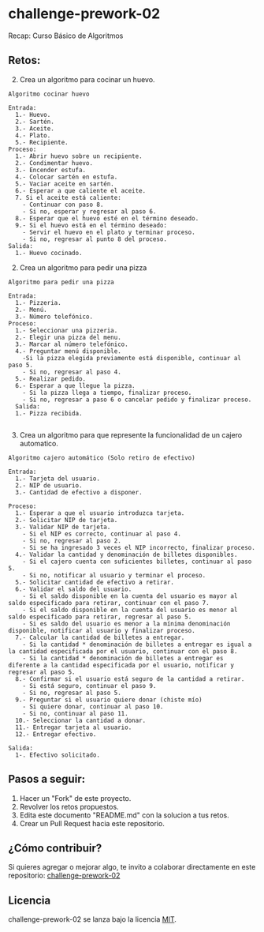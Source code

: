 # challenge-prework-02
Recap: Curso Básico de Algoritmos

## Retos:

2. Crea un algoritmo para cocinar un huevo.

```
Algoritmo cocinar huevo

Entrada:
  1.- Huevo.
  2.- Sartén.
  3.- Aceite.
  4.- Plato.
  5.- Recipiente.
Proceso:
  1.- Abrir huevo sobre un recipiente.
  2.- Condimentar huevo.
  3.- Encender estufa.
  4.- Colocar sartén en estufa.
  5.- Vaciar aceite en sartén.
  6.- Esperar a que caliente el aceite.
  7. Si el aceite está caliente:
    - Continuar con paso 8.
    - Si no, esperar y regresar al paso 6.
  8.- Esperar que el huevo esté en el término deseado.
  9.- Si el huevo está en el término deseado:
    - Servir el huevo en el plato y terminar proceso.
    - Si no, regresar al punto 8 del proceso.
Salida:
  1.- Huevo cocinado.
```

2. Crea un algoritmo para pedir una pizza

```
Algoritmo para pedir una pizza

Entrada: 
  1.- Pizzeria.
  2.- Menú.
  3.- Número telefónico.
Proceso:
  1.- Seleccionar una pizzeria.
  2.- Elegir una pizza del menu.
  3.- Marcar al número telefónico.
  4.- Preguntar menú disponible.
    -Si la pizza elegida previamente está disponible, continuar al paso 5.
    - Si no, regresar al paso 4.
  5.- Realizar pedido.
  6.- Esperar a que llegue la pizza.
    - Si la pizza llega a tiempo, finalizar proceso.
    - Si no, regresar a paso 6 o cancelar pedido y finalizar proceso.
  Salida:
  1.- Pizza recibida. 
    

```

3. Crea un algoritmo para que represente la funcionalidad de un cajero automatico.

```
Algoritmo cajero automático (Solo retiro de efectivo)

Entrada:
  1.- Tarjeta del usuario.
  2.- NIP de usuario.
  3.- Cantidad de efectivo a disponer.

Proceso:
  1.- Esperar a que el usuario introduzca tarjeta.
  2.- Solicitar NIP de tarjeta.
  3.- Validar NIP de tarjeta.
    - Si el NIP es correcto, continuar al paso 4.
    - Si no, regresar al paso 2.
    - Si se ha ingresado 3 veces el NIP incorrecto, finalizar proceso.
  4.- Validar la cantidad y denominación de billetes disponibles.
    - Si el cajero cuenta con suficientes billetes, continuar al paso 5.
    - Si no, notificar al usuario y terminar el proceso.
  5.- Solicitar cantidad de efectivo a retirar.
  6.- Validar el saldo del usuario.
    - Si el saldo disponible en la cuenta del usuario es mayor al saldo especificado para retirar, continuar con el paso 7.
    - Si el saldo disponible en la cuenta del usuario es menor al saldo especificado para retirar, regresar al paso 5.
    - Si es saldo del usuario es menor a la mínima denominación disponible, notificar al usuario y finalizar proceso.
  7.- Calcular la cantidad de billetes a entregar.
    - Si la cantidad * denominación de billetes a entregar es igual a la cantidad especificada por el usuario, continuar con el paso 8.
    - Si la cantidad * denominación de billetes a entregar es diferente a la cantidad especificada por el usuario, notificar y regresar al paso 5.
  8.- Confirmar si el usuario está seguro de la cantidad a retirar.
    - Si está seguro, continuar el paso 9.
    - Si no, regresar al paso 5.
  9.- Preguntar si el usuario quiere donar (chiste mío)
    - Si quiere donar, continuar al paso 10.
    - Si no, continuar al paso 11.
  10.- Seleccionar la cantidad a donar.
  11.- Entregar tarjeta al usuario.
  12.- Entregar efectivo.

Salida:
  1-. Efectivo solicitado.

```

## Pasos a seguir:

1. Hacer un "Fork" de este proyecto.
2. Revolver los retos propuestos.
3. Edita este documento "README.md" con la solucion a tus retos.
4. Crear un Pull Request hacia este repositorio.

## ¿Cómo contribuir?

Si quieres agregar o mejorar algo, te invito a colaborar directamente en este repositorio: [challenge-prework-02](https://github.com/platzimaster/challenge-prework-01/)

## Licencia

challenge-prework-02 se lanza bajo la licencia [MIT](https://opensource.org/licenses/MIT).
